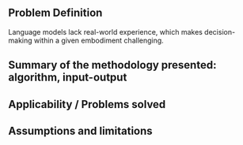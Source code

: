 ## Problem Definition
Language models lack real-world experience, which makes decision-making within a given embodiment challenging. 

## Summary of the methodology presented: algorithm, input-output

## Applicability / Problems solved

## Assumptions and limitations

